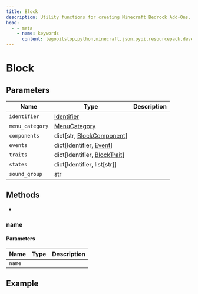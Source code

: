 ```yaml
---
title: Block
description: Utility functions for creating Minecraft Bedrock Add-Ons.
head:
  - - meta
    - name: keywords
      content: legopitstop,python,minecraft,json,pypi,resourcepack,development-kit,add-on,bedrock-edition,mcpack,pythonpackage,behaviorpack,mcaddon
---
```


# Block

## Parameters

| Name            | Type                                                 | Description |
| --------------- | ---------------------------------------------------- | ----------- |
| `identifier`    | [Identifier](/mcaddon/Identifier)                    |             |
| `menu_category` | [MenuCategory](/mcaddon/MenuCategory)                |             |
| `components`    | dict[str, [BlockComponent](/mcaddon/BlockComponent)] |             |
| `events`        | dict[Identifier, [Event](/mcaddon/Event)]            |             |
| `traits`        | dict[Identifier, [BlockTrait](/mcaddon/BlockTrait)]  |             |
| `states`        | dict[Identifier, list[str]]                          |             |
| `sound_group`   | str                                                  |             |

## Methods

- 

### name

#### Parameters

| Name   | Type | Description |
| ------ | ---- | ----------- |
| `name` |      |             |

## Example

```py

```
